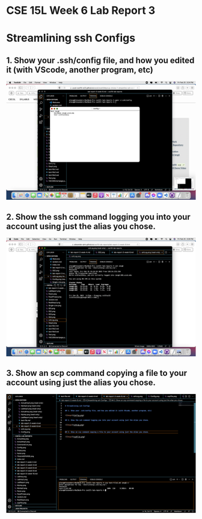 # CSE 15L Week 6 Lab Report 3

# Streamlining ssh Configs

## 1. Show your .ssh/config file, and how you edited it (with VScode, another program, etc)

![Image](Config.png)

## 2. Show the ssh command logging you into your account using just the alias you chose.

![Image](sshLog.png)


## 3. Show an scp command copying a file to your account using just the alias you chose.

![Image](scpFile2.png)
